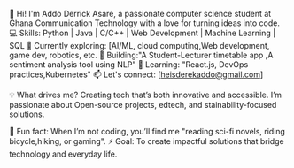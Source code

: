 👋 Hi! I'm Addo Derrick Asare, a passionate computer science student at Ghana Communication Technology with a love for turning ideas into code.
💻 Skills: Python | Java | C/C++ | Web Development | Machine Learning | SQL
🔭 Currently exploring: [AI/ML, cloud computing,Web development, game dev, robotics, etc.
🚀 Building:"A Student-Lecturer timetable app ,A sentiment analysis tool using NLP"
🌱 Learning: "React.js, DevOps practices,Kubernetes"
📫 Let's connect: [heisderekaddo@gmail.com]

💡 What drives me?
Creating tech that’s both innovative and accessible. I’m passionate about Open-source projects, edtech, and stainability-focused solutions.

🌟 Fun fact: When I’m not coding, you’ll find me "reading sci-fi novels, riding bicycle,hiking, or gaming".
⚡ Goal: To create impactful solutions that bridge technology and everyday life.
